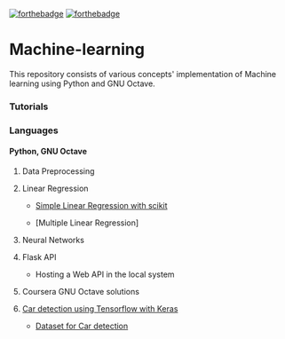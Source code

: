 
[![forthebadge](https://forthebadge.com/images/badges/made-with-python.svg)](https://forthebadge.com)
[![forthebadge](https://forthebadge.com/images/badges/built-with-love.svg)](https://forthebadge.com)
# Machine-learning
This repository consists of various concepts' implementation of Machine learning using Python and GNU Octave.

### Tutorials

### Languages
#### Python, GNU Octave
1) Data Preprocessing

2) Linear Regression

      * [Simple Linear Regression with scikit](https://github.com/srishilesh/Machine-learning-Self/blob/master/Linear%20Regression/Simple%20Linear%20Regression/simple_linear_regression.py)

      * [Multiple Linear Regression]

3) Neural Networks

4) Flask API 

      * Hosting a Web API in the local system
      
5) Coursera GNU Octave solutions
 
6) [Car detection using Tensorflow with Keras](https://github.com/srishilesh/Machine-learning-Self/tree/master/Car%20Detection)

      * [Dataset for Car detection](https://github.com/srishilesh/Machine-learning-Self/tree/master/Car%20Detection/Dataset)
